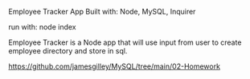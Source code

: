 Employee Tracker App
Built with: Node, MySQL, Inquirer

run with:
node index

Employee Tracker is a Node app that will use input from user to create employee directory and store in sql.

https://github.com/jamesgilley/MySQL/tree/main/02-Homework

